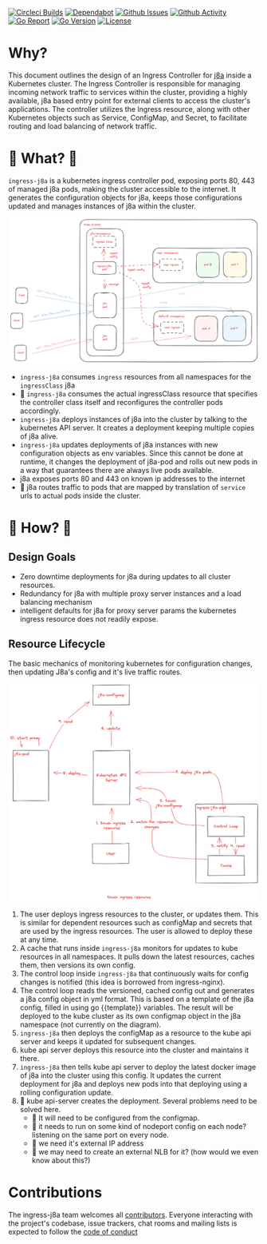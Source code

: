 [![Circleci Builds](https://circleci.com/gh/simonmittag/ingress-j8a.svg?style=shield)](https://circleci.com/gh/simonmittag/ingress-j8a)
[![Dependabot](https://badgen.net/badge/Dependabot/enabled/green?icon=dependabot)](https://github.com/simonmittag/ingress-j8a/pulls?q=is%3Aopen+is%3Apr)
[![Github Issues](https://img.shields.io/github/issues/simonmittag/ingress-j8a)](https://github.com/simonmittag/ingress-j8a/issues)
[![Github Activity](https://img.shields.io/github/commit-activity/m/simonmittag/ingress-j8a)](https://img.shields.io/github/commit-activity/m/simonmittag/ingress-j8a)  
[![Go Report](https://goreportcard.com/badge/github.com/simonmittag/ingress-j8a)](https://goreportcard.com/report/github.com/simonmittag/ingress-j8a)
[![Go Version](https://img.shields.io/github/go-mod/go-version/simonmittag/ingress-j8a)](https://img.shields.io/github/go-mod/go-version/simonmittag/ingress-j8a)
[![License](https://img.shields.io/badge/License-Apache%202.0-blue.svg)](https://opensource.org/licenses/Apache-2.0)

# Why?
This document outlines the design of an Ingress Controller for [j8a](https://github.com/simonmittag/j8a) inside a 
Kubernetes cluster. The Ingress Controller is responsible for managing incoming network traffic to services within the 
cluster, providing a highly available, j8a based entry point for external clients to access the cluster's applications. The controller utilizes the 
Ingress resource, along with other Kubernetes objects such as Service, ConfigMap, and Secret, to facilitate routing 
and load balancing of network traffic.

# 🚧 What? 🚧
`ingress-j8a` is a kubernetes ingress controller pod, exposing ports 80, 443 of managed j8a pods, making the cluster accessible to the internet. It generates the configuration
objects for j8a, keeps those configurations updated and manages instances of j8a within the cluster. 

![](art/ingress-j8a.png)
* `ingress-j8a` consumes `ingress` resources from all namespaces for the `ingressClass` j8a
* 🚧 `ingress-j8a` consumes the actual ingressClass resource that specifies the controller class itself and reconfigures the controller pods accordingly.
* `ingress-j8a` deploys instances of j8a into the cluster by talking to the kubernetes API server. It creates a deployment keeping multiple copies of j8a alive.
* `ingress-j8a` updates deployments of j8a instances with new configuration objects as env variables. Since this cannot be done at runtime, it changes the deployment of j8a-pod and rolls out new pods in a way that guarantees there are always live pods available. 
* j8a exposes ports 80 and 443 on known ip addresses to the internet
* 🚧 j8a routes traffic to pods that are mapped by translation of `service` urls to actual pods inside the cluster. 

# 🚧 How? 🚧
## Design Goals
* Zero downtime deployments for j8a during updates to all cluster resources.
* Redundancy for j8a with multiple proxy server instances and a load balancing mechanism
* intelligent defaults for j8a for proxy server params the kubernetes ingress resource does not readily expose.

## Resource Lifecycle
The basic mechanics of monitoring kubernetes for configuration changes,
then updating J8a's config and it's live traffic routes.

![](art/ingress-j8a-mechanics.png)
1. The user deploys ingress resources to the cluster, or updates them. This is similar for dependent resources such as configMap and secrets that are used by the ingress resources. The user is allowed to deploy these at any time.
2. A cache that runs inside `ingress-j8a` monitors for updates to kube resources in all namespaces. It pulls down the latest resources, caches them, then versions its own config.
3. The control loop inside `ingress-j8a` that continuously waits for config changes is notified (this idea is borrowed from ingress-nginx).
4. The control loop reads the versioned, cached config out and generates a j8a config object in yml format. This is based on a template of the j8a config, filled in using go {{template}} variables. The result will be deployed to the kube cluster as its own configmap object in the j8a namespace (not currently on the diagram).
5. `ingress-j8a` then deploys the configMap as a resource to the kube api server and keeps it updated for subsequent changes.
6. kube api server deploys this resource into the cluster and maintains it there. 
7. `ingress-j8a` then tells kube api server to deploy the latest docker image of j8a into the cluster using this config. It updates the current deployment for j8a and deploys new pods into that deploying using a rolling configuration update. 
8. 🚧 kube api-server creates the deployment. Several problems need to be solved here. 
   * 🚧 It will need to be configured from the configmap. 
   * 🚧 it needs to run on some kind of nodeport config on each node? listening on the same port on every node. 
   * 🚧 we need it's external IP address
   * 🚧 we may need to create an external NLB for it? (how would we even know about this?)


# Contributions

The ingress-j8a team welcomes all [contributors](https://github.com/simonmittag/ingress-j8a/blob/master/CONTRIBUTING.md). Everyone
interacting with the project's codebase, issue trackers, chat rooms and mailing lists is expected to follow
the [code of conduct](https://github.com/simonmittag/ingress-j8a/blob/master/CODE_OF_CONDUCT.md)
